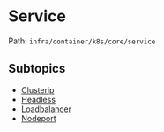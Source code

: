 # Service

Path: `infra/container/k8s/core/service`

## Subtopics
- [Clusterip](./clusterip/README.md)
- [Headless](./headless/README.md)
- [Loadbalancer](./loadbalancer/README.md)
- [Nodeport](./nodeport/README.md)
